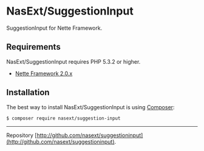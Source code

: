 NasExt/SuggestionInput
===========================

SuggestionInput for Nette Framework.

Requirements
------------

NasExt/SuggestionInput requires PHP 5.3.2 or higher.

- [Nette Framework 2.0.x](https://github.com/nette/nette)

Installation
------------

The best way to install NasExt/SuggestionInput is using  [Composer](http://getcomposer.org/):

```sh
$ composer require nasext/suggestion-input
```

-----

Repository [http://github.com/nasext/suggestioninput](http://github.com/nasext/suggestioninput).
